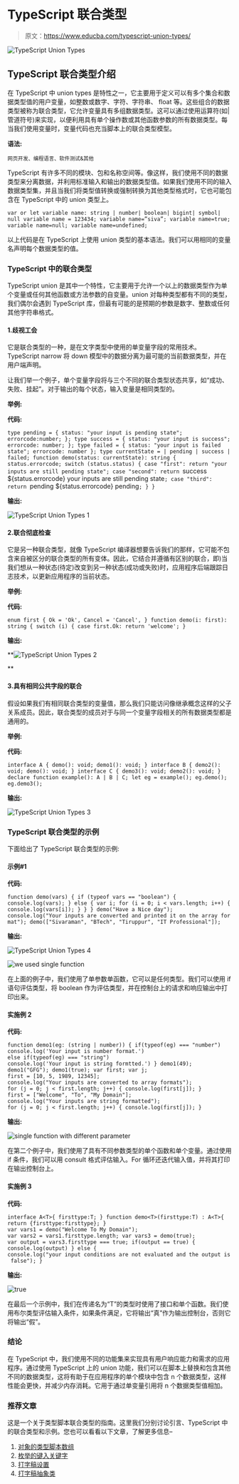 # TypeScript 联合类型

> 原文：<https://www.educba.com/typescript-union-types/>

![TypeScript Union Types](img/b738f7676cda75f1b45ddb0f1f5a59e7.png)



## TypeScript 联合类型介绍

在 TypeScript 中 union types 是特性之一，它主要用于定义可以有多个集合和数据类型值的用户变量，如整数或数字、字符、字符串、 float 等。这些组合的数据类型被称为联合类型，它允许变量具有多组数据类型。这可以通过使用运算符(如|管道符号)来实现，以便利用具有单个操作数或其他函数参数的所有数据类型。每当我们使用变量时，变量代码也充当脚本上的联合类型模型。

**语法:**

<small>网页开发、编程语言、软件测试&其他</small>

TypeScript 有许多不同的模块、包和名称空间等。像这样，我们使用不同的数据类型来分离数据，并利用标准输入和输出的数据类型值。如果我们使用不同的输入数据类型集，并且当我们将类型值转换或强制转换为其他类型格式时，它也可能包含在 TypeScript 中的 union 类型上。

`var or let variable name: string | number| boolean| bigint| symbol| null
variable name = 123434;
variable name=”siva”;
variable name=true;
variable name=null;
variable name=undefined;`

以上代码是在 TypeScript 上使用 union 类型的基本语法。我们可以用相同的变量名声明每个数据类型的值。

### TypeScript 中的联合类型

TypeScript union 是其中一个特性，它主要用于允许一个以上的数据类型作为单个变量或任何其他函数或方法参数的自变量。union 对每种类型都有不同的类型，我们偶尔会遇到 TypeScript 库，但最有可能的是预期的参数是数字、整数或任何其他字符串格式。

#### 1.歧视工会

它是联合类型的一种，是在文字类型中使用的单变量字段的常用技术。TypeScript narrow 将 down 模型中的数据分离为最可能的当前数据类型，并在用户端声明。

让我们举一个例子，单个变量字段将与三个不同的联合类型状态共享，如“成功、失败、挂起”。对于输出的每个状态，输入变量是相同类型的。

**举例:**

**代码:**

`type pending = {
status: "your input is pending state";
errorcode:number;
};
type success = {
status: "your input is success";
errorcode: number;
};
type failed = {
status: "your input is failed state";
errorcode: number
};
type currentState =
| pending
| success
| failed;
function demo(status: currentState): string {
status.errorcode;
switch (status.status) {
case "first":
return "your inputs are still pending state";
case "second":
return `success ${status.errorcode} your inputs are still pending state`;
case "third":
return `pending ${status.errorcode} pending`;
}
}`

**输出:**

![TypeScript Union Types 1](img/644e05636614faac45b0068a9b7a92ff.png)



#### 2.联合彻底检查

它是另一种联合类型，就像 TypeScript 编译器想要告诉我们的那样，它可能不包含来自被区分的联合类型的所有变体。因此，它结合并遵循有区别的联合，即)当我们想从一种状态(待定)改变到另一种状态(成功或失败)时，应用程序后端跟踪日志技术，以更新应用程序的当前状态。

**举例:**

**代码:**

`enum first {
Ok = 'Ok',
Cancel = 'Cancel',
}
function demo(i: first): string {
switch (i) {
case first.Ok:
return 'welcome';
}`

**输出:**

**![TypeScript Union Types 2](img/8e9e153129e3eae478ea5dada49cc407.png)

** 

#### 3.具有相同公共字段的联合

假设如果我们有相同联合类型的变量值，那么我们只能访问像继承概念这样的父子关系成员。因此，联合类型的成员对于与同一个变量字段相关的所有数据类型都是通用的。

**举例:**

**代码:**

`interface A {
demo(): void;
demo1(): void;
}
interface B {
demo2(): void;
demo(): void;
}
interface C {
demo3(): void;
demo2(): void;
}
declare function example(): A | B | C;
let eg = example();
eg.demo();
eg.demo3();`

**输出:**

![TypeScript Union Types 3](img/bf7ee84e5012e416567371c584850afc.png)



### TypeScript 联合类型的示例

下面给出了 TypeScript 联合类型的示例:

#### 示例#1

**代码:**

`function demo(vars) {
if (typeof vars == "boolean") {
console.log(vars);
} else {
var i;
for (i = 0; i < vars.length; i++) {
console.log(vars[i]);
}
}
}
demo("Have a Nice day");
console.log("Your inputs are converted and printed it on the array format");
demo(["Sivaraman", "BTech", "Tiruppur", "IT Professional"]);`

**输出:**

![TypeScript Union Types 4](img/662ed7251b9bd0739dcbf02e3341ece5.png)



![we used single function](img/beb64231561169e852a93f0a12ab592c.png)



在上面的例子中，我们使用了单参数单函数，它可以是任何类型。我们可以使用 if 语句评估类型，将 boolean 作为评估类型，并在控制台上的请求和响应输出中打印出来。

#### 实施例 2

**代码:**

`function demo1(eg: (string | number)) {
if(typeof(eg) === "number")
console.log('Your input is number format.')
else if(typeof(eg) === "string")
console.log('Your input is string formtted.')
}
demo1(49);
demo1("GFG");
demo1(true);
var first;
var j;
first = [10, 5, 1989, 12345];
console.log("Your inputs are converted to array formats");
for (j = 0; j < first.length; j++) {
console.log(first[j]);
}
first = ["Welcome", "To", "My Domain"];
console.log("Your inputs are string formatted");
for (j = 0; j < first.length; j++) {
console.log(first[j]);
}`

**输出:**

![single function with different parameter](img/7688e6340982850b0729351a1d64d2ed.png)



在第二个例子中，我们使用了具有不同参数类型的单个函数和单个变量。通过使用 if 条件，我们可以用 consult 格式评估输入。For 循环还迭代输入值，并将其打印在输出控制台上。

#### 实施例 3

**代码:**

`interface A<T>{
firsttype:T;
}
function demo<T>(firsttype:T) : A<T>{
return {firsttype:firsttype};
}
var vars1 = demo("Welcome To My Domain");
var vars2 = vars1.firsttype.length;
var vars3 = demo(true);
var output = vars3.firsttype === true;
if(output == true)
{
console.log(output)
}
else
{
console.log("your input conditions are not evaluated and the output is false");
}`

**输出:**

![true](img/e5b8987ebf8d64c3ca8880af21d5d787.png)



在最后一个示例中，我们在传递名为“T”的类型时使用了接口和单个函数。我们使用布尔类型评估输入条件，如果条件满足，它将输出“真”作为输出控制台，否则它将输出“假”。

### 结论

在 TypeScript 中，我们使用不同的功能集来实现具有用户响应能力和需求的应用程序。通过使用 TypeScript 上的 union 功能，我们可以在脚本上替换和包含其他不同的数据类型，这将有助于在应用程序的单个模块中包含 n 个数据类型，这样性能会更快，并减少内存消耗。它用于通过单变量引用将 n 个数据类型值相加。

### 推荐文章

这是一个关于类型脚本联合类型的指南。这里我们分别讨论引言、TypeScript 中的联合类型和示例。您也可以看看以下文章，了解更多信息–

1.  [对象的类型脚本数组](https://www.educba.com/typescript-array-of-objects/)
2.  [枚举的键入关键字](https://www.educba.com/typescript-keyof-enum/)
3.  [打字稿设置](https://www.educba.com/typescript-set/)
4.  [打字稿抽象类](https://www.educba.com/typescript-abstract-class/)





